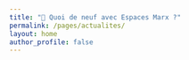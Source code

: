 ```yaml
---
title: "📣 Quoi de neuf avec Espaces Marx ?"
permalink: /pages/actualites/
layout: home
author_profile: false
---
```

